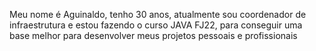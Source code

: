 Meu nome é Aguinaldo, tenho 30 anos, atualmente sou coordenador de infraestrutura e estou fazendo o curso JAVA FJ22, para conseguir uma base melhor para desenvolver meus projetos pessoais e profissionais
